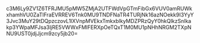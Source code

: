 c3M6Ly9ZV1Z6TFRJMU5pMW5ZMjA2UTFWdVpGTmFibGx6VUV0amRUWkxhamhVU0ZaTlFraEVRREV6Tnk0MU9TNDFNaTR4TURjNk16azNOekk9I3YyY3Jvc3MuY29tDQpzczovL1lXVnpMVEkxTmkxblkyMDZPRzQyY0hkQlkzSnlkakp3YWpaMFJsa3ljRE5VWWxFMlFERXpOeTQxT1M0MU1pNHhNRGM2TXpNNU9UST0jdjJjcm9zcy5jb20=
